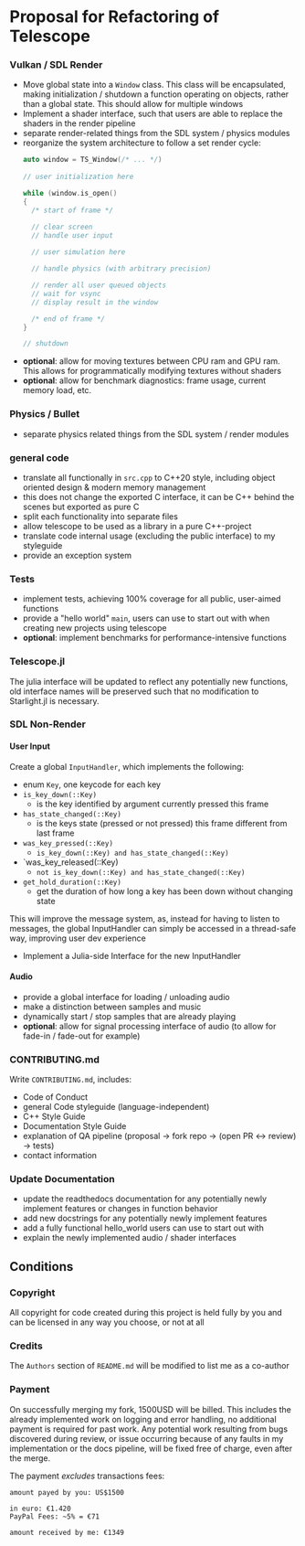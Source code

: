 # Proposal for Refactoring of Telescope

### Vulkan / SDL Render
+ Move global state into a `Window` class. This class will be encapsulated, making initialization / shutdown a function operating on objects, rather than a global state. This should allow for multiple windows
+ Implement a shader interface, such that users are able to replace the shaders in the render pipeline
+ separate render-related things from the SDL system / physics modules
+ reorganize the system architecture to follow a set render cycle:
  ```cpp
  auto window = TS_Window(/* ... */)
          
  // user initialization here
  
  while (window.is_open()
  {
    /* start of frame */
  
    // clear screen
    // handle user input
    
    // user simulation here
  
    // handle physics (with arbitrary precision)
  
    // render all user queued objects
    // wait for vsync
    // display result in the window
  
    /* end of frame */
  }
  
  // shutdown
  ```
+ **optional**: allow for moving textures between CPU ram and GPU ram. This allows for programmatically modifying textures without shaders
+ **optional**: allow for benchmark diagnostics: frame usage, current memory load, etc.

### Physics / Bullet
+ separate physics related things from the SDL system / render modules

### general code
+ translate all functionally in `src.cpp` to C++20 style, including object oriented design & modern memory management
+ this does not change the exported C interface, it can be C++ behind the scenes but exported as pure C
+ split each functionality into separate files
+ allow telescope to be used as a library in a pure C++-project
+ translate code internal usage (excluding the public interface) to my styleguide
+ provide an exception system

### Tests
+ implement tests, achieving 100% coverage for all public, user-aimed functions 
+ provide a "hello world" `main`, users can use to start out with when creating new projects using telescope
+ **optional**: implement benchmarks for performance-intensive functions

### Telescope.jl

The julia interface will be updated to reflect any potentially new functions, old interface names will be preserved such that no modification to Starlight.jl is necessary.

### SDL Non-Render

#### User Input
Create a global `InputHandler`, which implements the following:

+ enum `Key`, one keycode for each key
+ `is_key_down(::Key)`
    - is the key identified by argument currently pressed this frame
+ `has_state_changed(::Key)`
    - is the keys state (pressed or not pressed) this frame different from last frame
+ `was_key_pressed(::Key)`
    - `is_key_down(::Key) and has_state_changed(::Key)`
+ `was_key_released(::Key)
    - `not is_key_down(::Key) and has_state_changed(::Key)`
+ `get_hold_duration(::Key)`
    - get the duration of how long a key has been down without changing state
    
This will improve the message system, as, instead for having to listen to messages, the global InputHandler can simply be accessed in a thread-safe way, improving user dev experience
+ Implement a Julia-side Interface for the new InputHandler

#### Audio
+ provide a global interface for loading / unloading audio
+ make a distinction between samples and music
+ dynamically start / stop samples that are already playing
+ **optional**: allow for signal processing interface of audio (to allow for fade-in / fade-out for example)

### CONTRIBUTING.md

Write `CONTRIBUTING.md`, includes:

+ Code of Conduct
+ general Code styleguide (language-independent)
+ C++ Style Guide
+ Documentation Style Guide
+ explanation of QA pipeline (proposal -> fork repo -> (open PR <-> review) -> tests)
+ contact information

### Update Documentation

+ update the readthedocs documentation for any potentially newly implement features or changes in function behavior
+ add new docstrings for any potentially newly implement features
+ add a fully functional hello_world users can use to start out with
+ explain the newly implemented audio / shader interfaces

## Conditions

### Copyright

All copyright for code created during this project is held fully by you and can be licensed in any way you choose, or not at all

### Credits

The `Authors` section of `README.md` will be modified to list me as a co-author

### Payment

On successfully merging my fork, 1500USD will be billed. This includes the already implemented work on logging and error handling, no additional payment is required for past work. Any potential work resulting from bugs discovered during review, or issue occurring because of any faults in my implementation or the docs pipeline, will be fixed free of charge, even after the merge. 

The payment *excludes* transactions fees:
```
amount payed by you: US$1500

in euro: €1.420
PayPal Fees: ~5% = €71

amount received by me: €1349
```